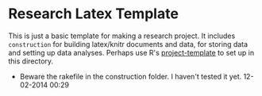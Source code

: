# Research Latex Template

This is just a basic template for making a research project. It includes `construction` for building latex/knitr documents and data, for storing data and setting up data analyses. Perhaps use R's [project-template](https://github.com/johnmyleswhite/ProjectTemplate) to set up in this directory.


* Beware the rakefile in the construction folder. I haven't tested it yet. 12-02-2014 00:29 
